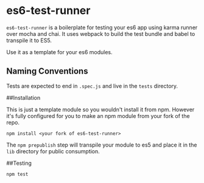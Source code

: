 # es6-test-runner

`es6-test-runner` is a boilerplate for testing your es6 app using karma runner over mocha and chai. It uses webpack to build the test bundle and babel to transpile it to ES5.

Use it as a template for your es6 modules.

## Naming Conventions

Tests are expected to end in `.spec.js` and live in the `tests` directory.

##Installation

This is just a template module so you wouldn't install it from npm. However it's fully configured for you to make an npm module from your fork of the repo.

```
npm install <your fork of es6-test-runner>
```

The `npm prepublish` step will transpile your module to es5 and place it in the `lib` directory for public consumption.

##Testing

```
npm test
```








